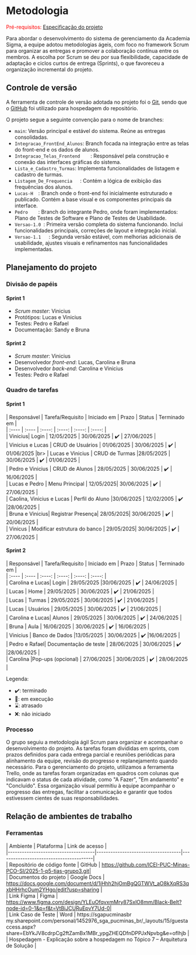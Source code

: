 # Metodologia <br>

<span style="color:red">Pré-requisitos: <a href="02-Especificacao.md"> Especificação do projeto</a></span>

Para abordar o desenvolvimento do sistema de gerenciamento da Academia Sigma, a equipe adotou metodologias ágeis, com foco no framework Scrum para organizar as entregas e promover a colaboração contínua entre os membros. A escolha por Scrum se deu por sua flexibilidade, capacidade de adaptação e ciclos curtos de entrega (Sprints), o que favoreceu a organização incremental do projeto.<br>


## Controle de versão <br>

A ferramenta de controle de versão adotada no projeto foi o [Git](https://git-scm.com/), sendo que o [GitHub](https://github.com) foi utilizado para hospedagem do repositório. <br>

O projeto segue a seguinte convenção para o nome de branches: <br>

- `main`: Versão principal e estável do sistema. Reúne as entregas consolidadas. <br>
- `Integracao_FrontEnd_Alunos`: Branch focada na integração entre as telas do front-end e os dados de alunos. <br>
- `Integracao_Telas_Frontend	`: Responsável pela construção e conexão das interfaces gráficas do sistema. <br>
- `Lista_e_Cadastro_Turmas`: Implementa funcionalidades de listagem e cadastro de turmas. <br>
- `Listagem_De_Frequencia	`: Contém a lógica de exibição das frequências dos alunos. <br>
- `Lucas-H	`: Branch onde o front-end foi inicialmente estruturado e publicado. Contém a base visual e os componentes principais da interface. <br>
- `Pedro	`: Branch do integrante Pedro, onde foram implementados: Plano de Testes de Software e Plano de Testes de Usabilidade. <br>
- `Versao-1.0 `: Primeira versão completa do sistema funcionando. Inclui funcionalidades principais, correções de layout e integração inicial. <br>
- `Versao-1.1	`: Segunda versão estável, com melhorias adicionais de usabilidade, ajustes visuais e refinamentos nas funcionalidades implementadas. <br>

## Planejamento do projeto<br>

###  Divisão de papéis <br>


#### Sprint 1<br>
- _Scrum master_: Vinicius<br>
- Protótipos: Lucas e Vinicius<br>
- Testes: Pedro e Rafael<br>
- Documentação: Sandy e Bruna<br>

#### Sprint 2<br>
- _Scrum master_: Vinicius<br>
- Desenvolvedor _front-end_: Lucas, Carolina e Bruna<br>
- Desenvolvedor _back-end_: Carolina e Vinicius<br>
- Testes: Pedro e Rafael<br>

###  Quadro de tarefas<br>

#### Sprint 1 <br>

| Responsável   | Tarefa/Requisito  | Iniciado em    | Prazo      | Status | Terminado em |<br>
| :----         |    :----          |      :----:    | :----:     | :----: | :----:       |<br>
| Vinicius| Login  | 12/05/2025      | 30/06/2025                 | ✔️ | 27/06/2025      |<br>
| Vinicius e Lucas | CRUD de Usuários  | 01/06/2025  | 30/06/2025  | ✔️ | 01/06/2025     |br>
| Lucas e Vinicius | CRUD de Turmas	  |28/05/2025 | 30/06/2025   | ✔️ |  01/06/2025      |<br>
| Pedro e Vinicius | CRUD de Alunos	  | 28/05/2025 | 30/06/2025  | ✔️ | 16/06/2025       |<br>
| Lucas e Pedro | Menu Principal	    | 12/05/2025| 30/06/2025     | ✔️  |   27/06/2025  |<br>
| Caolina, Vinicius e Lucas   | Perfil do Aluno	 |30/06/2025 | 12/02/2005 | ✔️  |28/06/2025 |<br>
| Bruna e Vinicius| Registrar Presença| 28/05/2025| 30/06/2025   | ✔️  | 20/06/2025      |<br>
| Vinicus | Modificar estrutura do banco | 29/05/2025| 30/06/2025 | ✔️  |  27/06/2025    |<br>

#### Sprint 2 <br>

| Responsável   | Tarefa/Requisito | Iniciado em    | Prazo      | Status | Terminado em    | <br>
| :----         |    :----         |      :----:    | :----:     | :----: | :----:          | <br>
| Carolina e Lucas| 	Login     | 29/05/2025      |30/06/2025 | ✔️    | 24/06/2025     |<br>
| Lucas         |   Home	    | 29/05/2025    | 30/06/2025 | ✔️    |  21/06/2025    | <br>
| Lucas         |   Turmas	  | 29/05/2025    | 30/06/2025 | ✔️    |  21/06/2025    |<br>
| Lucas         |   Usuários	|  29/05/2025   | 30/06/2025 | ✔️  |   21/06/2025     |<br>
| Carolina e Lucas|   Alunos		|  29/05/2025 | 30/06/2025 | ✔️  |   24/06/2025    |<br>
| Bruna         |    Aula	    |  16/06/2025   | 30/06/2025 | ✔️  |  16/06/2025      |<br>
| Vinicius      | Banco de Dados  |13/05/2025 | 30/06/2025 | ✔️  |16/06/2025    |<br>
| Pedro e Rafael|	Documentação de teste |  28/06/2025   | 30/06/2025 | ✔️  |28/06/2025  |<br>
| Carolina      |Pop-ups (opcional)	 |  27/06/2025 | 30/06/2025 | ✔️ | 28/06/2025  |<br>

Legenda:<br>
- ✔️: terminado <br>
- 📝: em execução <br>
- ⌛: atrasado <br>
- ❌: não iniciado <br>


### Processo <br>

O grupo seguiu a metodologia ágil Scrum para organizar e acompanhar o desenvolvimento do projeto. As tarefas foram divididas em sprints, com prazos definidos para cada entrega parcial e reuniões periódicas para alinhamento da equipe, revisão do progresso e replanejamento quando necessário. 
Para o gerenciamento do projeto, utilizamos a ferramenta Trello, onde as tarefas foram organizadas em quadros com colunas que indicavam o status de cada atividade, como "A Fazer", "Em andamento" e "Concluído". Essa organização visual permitiu à equipe acompanhar o progresso das entregas, facilitar a comunicação e garantir que todos estivessem cientes de suas responsabilidades. <br>

## Relação de ambientes de trabalho<br>
### Ferramentas<br>

| Ambiente                            | Plataforma                         | Link de acesso                         |<br>
|-------------------------------------|------------------------------------|----------------------------------------|<br>
| Repositório de código fonte         | GitHub                             | https://github.com/ICEI-PUC-Minas-PCO-SI/2025-1-p5-tias-grupo3.git|<br>
| Documentos do projeto               | Google Docs                        | https://docs.google.com/document/d/1iHhh2hjOmBgQGTWVt_aO8kXqRS3qxbHHrhcOum2YHgo/edit?usp=sharing |<br>
| Link Figma                          | Figma                              | https://www.figma.com/design/YLEuOfqvxmMry87SxlO8mm/Black-Belt?node-id=0-1&p=f&t=VtBiJCURuEpvY7Ud-0| <br>
| Link Caso de Teste                  | Word                               | https://sgapucminasbr my.sharepoint.com/personal/1452976_sga_pucminas_br/_layouts/15/guestaccess.aspx?share=EbYkJV8cdrpCg2ftZamBx1MBr_ypgZHEQDfnDPPJxNpvbg&e=ofIhjb  | <br>
| Hospedagem - Explicação sobre a hospedagem no Tópico 7 – Arquitetura de Solução |<br>

 
